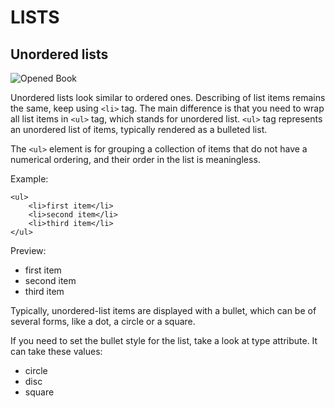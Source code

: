 # LISTS

## Unordered lists

![Opened Book](https://images.pexels.com/photos/3243/pen-calendar-to-do-checklist.jpg?auto=compress&cs=tinysrgb&dpr=2&w=500)

Unordered lists look similar to ordered ones. Describing of list items remains the same, keep using `<li>` tag. The main difference is that you need to wrap all list items in `<ul>` tag, which stands for unordered list. `<ul>` tag represents an unordered list of items, typically rendered as a bulleted list.

The `<ul>` element is for grouping a collection of items that do not have a numerical ordering, and their order in the list is meaningless.

Example:

```markup
<ul>
    <li>first item</li>
    <li>second item</li>
    <li>third item</li>
</ul>
```

Preview:

* first item
* second item
* third item

Typically, unordered-list items are displayed with a bullet, which can be of several forms, like a dot, a circle or a square.

If you need to set the bullet style for the list, take a look at type attribute. It can take these values:

* circle
* disc
* square


